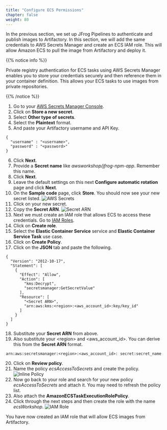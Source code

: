 ```yaml
---
title: "Configure ECS Permissions"
chapter: false
weight: 80
---
```

In the previous section, we set up JFrog Pipelines to authenticate and publish images to Artifactory. In this section, we will add the same credentials to AWS Secrets Manager and create an ECS IAM role. This will allow Amazon ECS to pull the image from Artifactory and deploy it. 

{{% notice info %}}
<p style='text-align: left;'>
Private registry authentication for ECS tasks using AWS Secrets Manager enables you to store your credentials securely and then reference them in your container definition. This allows your ECS tasks to use images from private repositories. 
</p>
{{% /notice %}}

1. Go to your [AWS Secrets Manager Console](https://console.aws.amazon.com/secretsmanager/).
2. Click on **Store a new secret**.
3. Select **Other type of secrets**.
4. Select the **Plaintext** format.
5. And paste your Artifactory username and API Key.

```
{
  "username" : "<username>",
  "password" : "<password>"
}
```

6. Click **Next**.
7. Provide a **Secret name** like _awsworkshop/jfrog-npm-app_. Remember this name.
8. Click **Next**.
9. Leave the default settings on this next **Configure automatic rotation** page and click **Next**.
10. On the **Sample code** page, click **Store**. You should now see your new secret listed.
![AWS Secrets](/images/aws-secrets.png)
11. Click on your new secret.
12. Copy the **Secret ARN**.
![Secret ARN](/images/secret-arn.png)
13. Next we must create an IAM role that allows ECS to access these credentials. Go to [IAM Roles](https://us-east-1.console.aws.amazon.com/iam/home?#/roles).
14. Click on **Create role**.
15. Select the **Elastic Container Service** service and **Elastic Container Service Task** use case.
16. Click on **Create Policy**.
17. Click on the **JSON** tab and paste the following.

```
{
  "Version": "2012-10-17",
  "Statement": [
    {
      "Effect": "Allow",
      "Action": [
        "kms:Decrypt",
        "secretsmanager:GetSecretValue"
      ],
      "Resource": [
        "<Secret ARN>",
        "arn:aws:kms:<region>:<aws_account_id>:key/key_id"     
      ]
    }
  ]
}

```

18. Substitute your **Secret ARN** from above.
19. Also substitute your \<region\> and \<aws_account_id\>. You can derive this from the **Secret ARN** format.

```
arn:aws:secretsmanager:<region>:<aws_account_id>: secret:secret_name
```

20. Click on **Review policy**.
21. Name the policy _ecsAccessToSecrets_ and create the policy.
![Inline Policy](/images/inline-policy.png)
22. Now go back to your role and search for your new policy _ecsAccessToSecrets_ and attach it. You may need to refresh the policy list. 
23. Also attach the **AmazonECSTaskExecutionRolePolicy**.
15. Click through the next steps and then create the role with the name _ecsWorkshop_.
![IAM Role](/images/iam-role.png)

You have now created an IAM role that will allow ECS images from Artifactory.